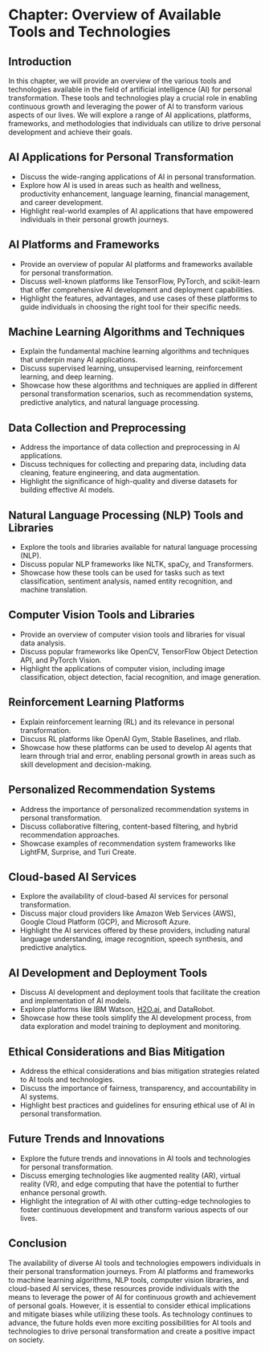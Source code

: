 Chapter: Overview of Available Tools and Technologies
=====================================================

Introduction
------------

In this chapter, we will provide an overview of the various tools and technologies available in the field of artificial intelligence (AI) for personal transformation. These tools and technologies play a crucial role in enabling continuous growth and leveraging the power of AI to transform various aspects of our lives. We will explore a range of AI applications, platforms, frameworks, and methodologies that individuals can utilize to drive personal development and achieve their goals.

AI Applications for Personal Transformation
-------------------------------------------

* Discuss the wide-ranging applications of AI in personal transformation.
* Explore how AI is used in areas such as health and wellness, productivity enhancement, language learning, financial management, and career development.
* Highlight real-world examples of AI applications that have empowered individuals in their personal growth journeys.

AI Platforms and Frameworks
---------------------------

* Provide an overview of popular AI platforms and frameworks available for personal transformation.
* Discuss well-known platforms like TensorFlow, PyTorch, and scikit-learn that offer comprehensive AI development and deployment capabilities.
* Highlight the features, advantages, and use cases of these platforms to guide individuals in choosing the right tool for their specific needs.

Machine Learning Algorithms and Techniques
------------------------------------------

* Explain the fundamental machine learning algorithms and techniques that underpin many AI applications.
* Discuss supervised learning, unsupervised learning, reinforcement learning, and deep learning.
* Showcase how these algorithms and techniques are applied in different personal transformation scenarios, such as recommendation systems, predictive analytics, and natural language processing.

Data Collection and Preprocessing
---------------------------------

* Address the importance of data collection and preprocessing in AI applications.
* Discuss techniques for collecting and preparing data, including data cleaning, feature engineering, and data augmentation.
* Highlight the significance of high-quality and diverse datasets for building effective AI models.

Natural Language Processing (NLP) Tools and Libraries
-----------------------------------------------------

* Explore the tools and libraries available for natural language processing (NLP).
* Discuss popular NLP frameworks like NLTK, spaCy, and Transformers.
* Showcase how these tools can be used for tasks such as text classification, sentiment analysis, named entity recognition, and machine translation.

Computer Vision Tools and Libraries
-----------------------------------

* Provide an overview of computer vision tools and libraries for visual data analysis.
* Discuss popular frameworks like OpenCV, TensorFlow Object Detection API, and PyTorch Vision.
* Highlight the applications of computer vision, including image classification, object detection, facial recognition, and image generation.

Reinforcement Learning Platforms
--------------------------------

* Explain reinforcement learning (RL) and its relevance in personal transformation.
* Discuss RL platforms like OpenAI Gym, Stable Baselines, and rllab.
* Showcase how these platforms can be used to develop AI agents that learn through trial and error, enabling personal growth in areas such as skill development and decision-making.

Personalized Recommendation Systems
-----------------------------------

* Address the importance of personalized recommendation systems in personal transformation.
* Discuss collaborative filtering, content-based filtering, and hybrid recommendation approaches.
* Showcase examples of recommendation system frameworks like LightFM, Surprise, and Turi Create.

Cloud-based AI Services
-----------------------

* Explore the availability of cloud-based AI services for personal transformation.
* Discuss major cloud providers like Amazon Web Services (AWS), Google Cloud Platform (GCP), and Microsoft Azure.
* Highlight the AI services offered by these providers, including natural language understanding, image recognition, speech synthesis, and predictive analytics.

AI Development and Deployment Tools
-----------------------------------

* Discuss AI development and deployment tools that facilitate the creation and implementation of AI models.
* Explore platforms like IBM Watson, [H2O.ai](http://H2O.ai), and DataRobot.
* Showcase how these tools simplify the AI development process, from data exploration and model training to deployment and monitoring.

Ethical Considerations and Bias Mitigation
------------------------------------------

* Address the ethical considerations and bias mitigation strategies related to AI tools and technologies.
* Discuss the importance of fairness, transparency, and accountability in AI systems.
* Highlight best practices and guidelines for ensuring ethical use of AI in personal transformation.

Future Trends and Innovations
-----------------------------

* Explore the future trends and innovations in AI tools and technologies for personal transformation.
* Discuss emerging technologies like augmented reality (AR), virtual reality (VR), and edge computing that have the potential to further enhance personal growth.
* Highlight the integration of AI with other cutting-edge technologies to foster continuous development and transform various aspects of our lives.

Conclusion
----------

The availability of diverse AI tools and technologies empowers individuals in their personal transformation journeys. From AI platforms and frameworks to machine learning algorithms, NLP tools, computer vision libraries, and cloud-based AI services, these resources provide individuals with the means to leverage the power of AI for continuous growth and achievement of personal goals. However, it is essential to consider ethical implications and mitigate biases while utilizing these tools. As technology continues to advance, the future holds even more exciting possibilities for AI tools and technologies to drive personal transformation and create a positive impact on society.
